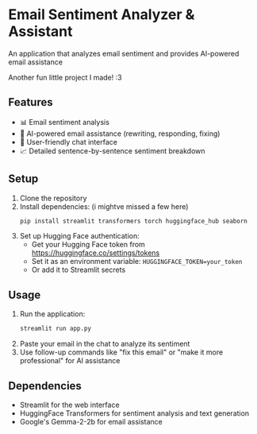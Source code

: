 # Email Sentiment Analyzer & Assistant

An application that analyzes email sentiment and provides AI-powered email assistance

Another fun little project I made! :3

## Features

- 📊 Email sentiment analysis
- 💬 AI-powered email assistance (rewriting, responding, fixing)
- 📱 User-friendly chat interface
- 📈 Detailed sentence-by-sentence sentiment breakdown

## Setup

1. Clone the repository
2. Install dependencies: (i mightve missed a few here)
   ```bash
   pip install streamlit transformers torch huggingface_hub seaborn
   ```
3. Set up Hugging Face authentication:
   - Get your Hugging Face token from https://huggingface.co/settings/tokens
   - Set it as an environment variable: `HUGGINGFACE_TOKEN=your_token`
   - Or add it to Streamlit secrets

## Usage

1. Run the application:
   ```bash
   streamlit run app.py
   ```
2. Paste your email in the chat to analyze its sentiment
3. Use follow-up commands like "fix this email" or "make it more professional" for AI assistance

## Dependencies

- Streamlit for the web interface
- HuggingFace Transformers for sentiment analysis and text generation
- Google's Gemma-2-2b for email assistance
